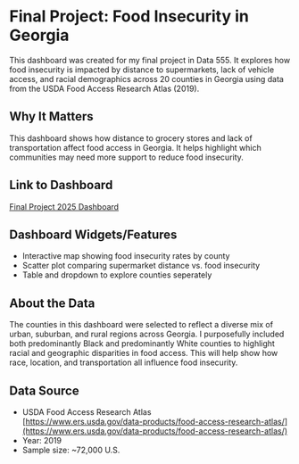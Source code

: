 # Final Project: Food Insecurity in Georgia

This dashboard was created for my final project in Data 555. It explores how food insecurity is impacted by distance to supermarkets, lack of vehicle access, and racial demographics across 20 counties in Georgia using data from the USDA Food Access Research Atlas (2019).

## Why It Matters
This dashboard shows how distance to grocery stores and lack of transportation affect food access in Georgia. It helps highlight which communities may need more support to reduce food insecurity.

## Link to Dashboard  
[Final Project 2025 Dashboard]([ect%202025.html](http://6df8ky-tania-armour.shinyapps.io/FoodInsecurityDashboard))

## Dashboard Widgets/Features  
- Interactive map showing food insecurity rates by county  
- Scatter plot comparing supermarket distance vs. food insecurity  
- Table and dropdown to explore counties seperately 

## About the Data  
The counties in this dashboard were selected to reflect a diverse mix of urban, suburban, and rural regions across Georgia. I purposefully included both predominantly Black and predominantly White counties to highlight racial and geographic disparities in food access. This will help show how race, location, and transportation all influence food insecurity.

## Data Source  
- USDA Food Access Research Atlas  
  [https://www.ers.usda.gov/data-products/food-access-research-atlas/](https://www.ers.usda.gov/data-products/food-access-research-atlas/)  
- Year: 2019  
- Sample size: ~72,000 U.S.
